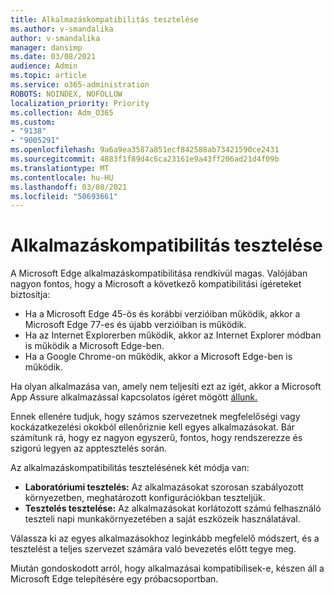 ```yaml
---
title: Alkalmazáskompatibilitás tesztelése
ms.author: v-smandalika
author: v-smandalika
manager: dansimp
ms.date: 03/08/2021
audience: Admin
ms.topic: article
ms.service: o365-administration
ROBOTS: NOINDEX, NOFOLLOW
localization_priority: Priority
ms.collection: Adm_O365
ms.custom:
- "9138"
- "9005291"
ms.openlocfilehash: 9a6a9ea3587a851ecf842588ab73421590ce2431
ms.sourcegitcommit: 4883f1f89d4c6ca23161e9a43ff206ad21d4f09b
ms.translationtype: MT
ms.contentlocale: hu-HU
ms.lasthandoff: 03/08/2021
ms.locfileid: "50693661"
---
```

# <a name="do-app-compatibility-testing"></a>Alkalmazáskompatibilitás tesztelése

A Microsoft Edge alkalmazáskompatibilitása rendkívül magas. Valójában nagyon fontos, hogy a Microsoft a következő kompatibilitási ígéreteket biztosítja:
- Ha a Microsoft Edge 45-ös és korábbi verzióiban működik, akkor a Microsoft Edge 77-es és újabb verzióiban is működik.
- Ha az Internet Explorerben működik, akkor az Internet Explorer módban is működik a Microsoft Edge-ben.
- Ha a Google Chrome-on működik, akkor a Microsoft Edge-ben is működik.

Ha olyan alkalmazása van, amely nem teljesíti ezt az igét, akkor a Microsoft App Assure alkalmazással kapcsolatos ígéret mögött [állunk.](https://www.microsoft.com/fasttrack/microsoft-365/app-assure)

Ennek ellenére tudjuk, hogy számos szervezetnek megfelelőségi vagy kockázatkezelési okokból ellenőriznie kell egyes alkalmazásokat. Bár számítunk rá, hogy ez nagyon egyszerű, fontos, hogy rendszerezze és szigorú legyen az apptesztelés során.

Az alkalmazáskompatibilitás tesztelésének két módja van:

- **Laboratóriumi tesztelés:** Az alkalmazásokat szorosan szabályozott környezetben, meghatározott konfigurációkban teszteljük.
- **Tesztelés tesztelése:** Az alkalmazásokat korlátozott számú felhasználó teszteli napi munkakörnyezetében a saját eszközeik használatával.

Válassza ki az egyes alkalmazásokhoz leginkább megfelelő módszert, és a tesztelést a teljes szervezet számára való bevezetés előtt tegye meg.

Miután gondoskodott arról, hogy alkalmazásai kompatibilisek-e, készen áll a Microsoft Edge telepítésére egy próbacsoportban.
